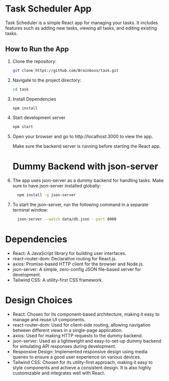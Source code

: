# Task Scheduler App

Task Scheduler is a simple React app for managing your tasks. It includes features such as adding new tasks, viewing all tasks, and editing existing tasks.

## How to Run the App

1. Clone the repository:

   ```bash
   git clone https://github.com/Brainboxx/task.git
   
2. Navigate to the project directory:
   ```bash
   cd task
   
3. Install Dependencies
   ```bash
   npm install

4. Start development server
   ```bash
   npm start

5. Open your browser and go to http://localhost:3000 to view the app.

   Make sure the backend server is running before starting the React app.

   # Dummy Backend with json-server
1. The app uses json-server as a dummy backend for handling tasks. Make sure to have json-server installed globally:
   ```bash
     npm install -g json-server
   
2. To start the json-server, run the following command in a separate terminal window:
    ```bash
      json-server --watch data/db.json --port 8000

  # Dependencies
  - React: A JavaScript library for building user interfaces.
  - react-router-dom: Declarative routing for React.js.
  - axios: Promise-based HTTP client for the browser and Node.js.
  - json-server: A simple, zero-config JSON file-based server for development.
  - Tailwind CSS: A utility-first CSS framework.

  # Design Choices
  - React: Chosen for its component-based architecture, making it easy to manage and reuse UI components.
  - react-router-dom: Used for client-side routing, allowing navigation between different views in a single-page application.
  - axios: Used for making HTTP requests to the dummy backend.
  - json-server: Used as a lightweight and easy-to-set-up dummy backend for simulating API responses during development.
  - Responsive Design: Implemented responsive design using media queries to ensure a good user experience on various devices.
  - Tailwind CSS: Chosen for its utility-first approach, making it easy to style components and achieve a consistent design. It is also highly customizable and integrates well with React.

   

   
